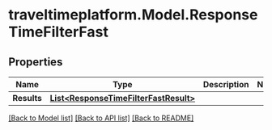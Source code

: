 
# traveltimeplatform.Model.ResponseTimeFilterFast

## Properties

Name | Type | Description | Notes
------------ | ------------- | ------------- | -------------
**Results** | [**List&lt;ResponseTimeFilterFastResult&gt;**](ResponseTimeFilterFastResult.md) |  | 

[[Back to Model list]](../README.md#documentation-for-models)
[[Back to API list]](../README.md#documentation-for-api-endpoints)
[[Back to README]](../README.md)

